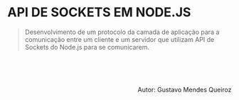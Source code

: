 # API DE SOCKETS EM NODE.JS
> Desenvolvimento de um protocolo da camada de aplicação para a comunicação entre um cliente e um servidor que utilizam API de Sockets do Node.js para se comunicarem.
<br>
<br>
<br>
<p align="right">Autor: Gustavo Mendes Queiroz</p>
